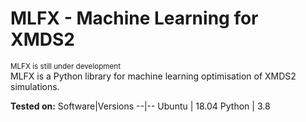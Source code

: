 # MLFX - Machine Learning for XMDS2
<sup>MLFX is still under development</sup>   
MLFX is a Python library for machine learning optimisation of XMDS2 simulations.

**Tested on:**
Software|Versions
--|--
Ubuntu | 18.04
Python | 3.8
